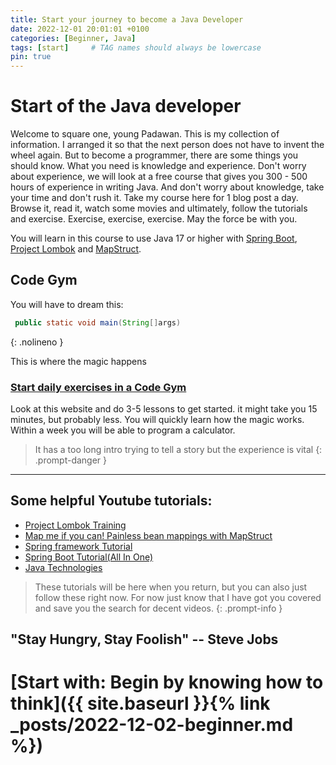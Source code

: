 ```yaml
---
title: Start your journey to become a Java Developer
date: 2022-12-01 20:01:01 +0100
categories: [Beginner, Java]
tags: [start]     # TAG names should always be lowercase
pin: true
---
```


# Start of the Java developer

Welcome to square one, young Padawan. This is my collection of information. I arranged it so that the next person does
not have to invent the wheel again. But to become a programmer, there are some things you should know.
What you need is knowledge and experience. Don't worry about experience, we will look at a free course that gives you
300 - 500 hours of experience in writing Java.
And don't worry about knowledge, take your time and don't rush it. Take my course here for 1 blog post a day. Browse it,
read it, watch some movies and ultimately, follow the tutorials and exercise.
Exercise, exercise, exercise. May the force be with you.

You will learn in this course to use Java 17 or higher
with [Spring Boot](https://spring.io/projects/spring-boot), [Project Lombok](https://projectlombok.org/)
and [MapStruct](https://mapstruct.org/).

## Code Gym

You will have to dream this:

```java
 public static void main(String[]args)
```
{: .nolineno }

This is where the magic happens

### [Start daily exercises in a Code Gym](https://codegym.cc/)

Look at this website and do 3-5 lessons to get started. it might take you 15 minutes, but probably less. You will
quickly learn how the magic works. Within a week you will be able to program a calculator.
> It has a too long intro trying to tell a story but the experience is vital
{: .prompt-danger }



***

## Some helpful Youtube tutorials:

- [Project Lombok Training](https://www.youtube.com/playlist?list=PLiwhu8iLxKwLq6ywhKlDjEICChBvH0PfH)
- [Map me if you can! Painless bean mappings with MapStruct](https://www.youtube.com/watch?v=nvjqtWQ5zj8)
- [Spring framework Tutorial](https://www.youtube.com/playlist?list=PLw_k9CF7hBpJJsRWAhwSrDlWAzuMV0irl)
- [Spring Boot Tutorial(All In One)](https://www.youtube.com/playlist?list=PLzS3AYzXBoj8UcLsBN3UXd7Nf1T4ZyJa0)
- [Java Technologies](https://www.oracle.com/java/technologies/javaee/javaeetechnologies.html#javaee7 "Java Technologies")

> These tutorials will be here when you return, but you can also just follow these right now. For now just know that I
> have got you covered and save you the search for decent videos.
{: .prompt-info }

## "Stay Hungry, Stay Foolish" -- Steve Jobs

# [Start with: Begin by knowing how to think]({{ site.baseurl }}{% link _posts/2022-12-02-beginner.md %})

